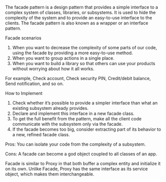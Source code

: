 The facade pattern is a design pattern that provides a simple interface to a complex system of classes, libraries, or subsystems. It is used to hide the
complexity of the system and to provide an easy-to-use interface to the clients. The facade pattern is also known as a wrapper or an interface pattern.

Facade scenarios

1. When you want to decrease the complexity of some parts of our code, using the facade by providing a more easy-to-use method.
2. When you want to group actions in a single place.
3. When you want to build a library so that others can use your products without worrying about how it all works.

For example, Check account, Check security PIN, Credit/debit balance, Send notification, and so on.

How to Implement

1. Check whether it’s possible to provide a simpler interface than what an existing subsystem already provides.
2. Declare and implement this interface in a new facade class.
3. To get the full benefit from the pattern, make all the client code communicate with the subsystem only via the facade.
4. If the facade becomes too big, consider extracting part of its behavior to a new, refined facade class.

Pros: You can isolate your code from the complexity of a subsystem.

Cons: A facade can become a god object coupled to all classes of an app.

Facade is similar to Proxy in that both buffer a complex entity and initialize it on its own. Unlike Facade, Proxy has the same interface as its service
object, which makes them interchangeable.
